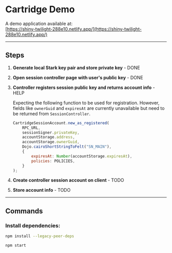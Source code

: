 # Cartridge Demo

A demo application available at:  
[https://shiny-twilight-288e10.netlify.app/](https://shiny-twilight-288e10.netlify.app/)

---

## Steps

1. **Generate local Stark key pair and store private key** - DONE

2. **Open session controller page with user's public key** - DONE

3. **Controller registers session public key and returns account info** - HELP

    Expecting the following function to be used for registration. However, fields like `ownerGuid` and `expiresAt` are currently unavailable but need to be returned from `SessionController`.

    ```javascript
    CartridgeSessionAccount.new_as_registered(
        RPC_URL,
        sessionSigner.privateKey,
        accountStorage.address,
        accountStorage.ownerGuid,
        Dojo.cairoShortStringToFelt("SN_MAIN"),
        {
            expiresAt: Number(accountStorage.expiresAt),
            policies: POLICIES,
        }
    );
    ```

4. **Create controller session account on client** - TODO

5. **Store account info** - TODO

---

## Commands

### Install dependencies:

```bash
npm install --legacy-peer-deps

npm start




